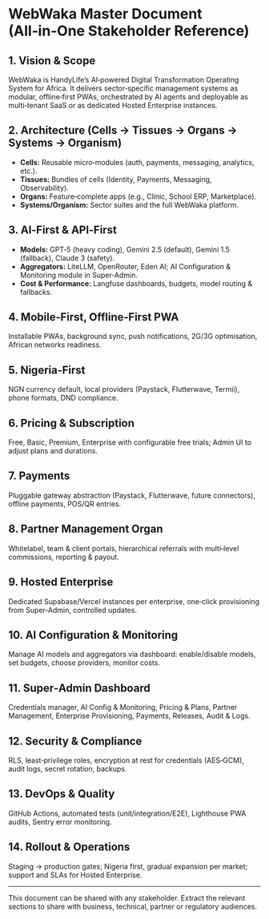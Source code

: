 # WebWaka Master Document (All‑in‑One Stakeholder Reference)

## 1. Vision & Scope
WebWaka is HandyLife’s AI‑powered Digital Transformation Operating System for Africa.  It delivers sector‑specific management systems as modular, offline‑first PWAs, orchestrated by AI agents and deployable as multi‑tenant SaaS or as dedicated Hosted Enterprise instances.

## 2. Architecture (Cells → Tissues → Organs → Systems → Organism)
- **Cells:** Reusable micro‑modules (auth, payments, messaging, analytics, etc.).
- **Tissues:** Bundles of cells (Identity, Payments, Messaging, Observability).
- **Organs:** Feature‑complete apps (e.g., Clinic, School ERP, Marketplace).
- **Systems/Organism:** Sector suites and the full WebWaka platform.

## 3. AI‑First & API‑First
- **Models:** GPT‑5 (heavy coding), Gemini 2.5 (default), Gemini 1.5 (fallback), Claude 3 (safety).
- **Aggregators:** LiteLLM, OpenRouter, Eden AI; AI Configuration & Monitoring module in Super‑Admin.
- **Cost & Performance:** Langfuse dashboards, budgets, model routing & fallbacks.

## 4. Mobile‑First, Offline‑First PWA
Installable PWAs, background sync, push notifications, 2G/3G optimisation, African networks readiness.

## 5. Nigeria‑First
NGN currency default, local providers (Paystack, Flutterwave, Termii), phone formats, DND compliance.

## 6. Pricing & Subscription
Free, Basic, Premium, Enterprise with configurable free trials; Admin UI to adjust plans and durations.

## 7. Payments
Pluggable gateway abstraction (Paystack, Flutterwave, future connectors), offline payments, POS/QR entries.

## 8. Partner Management Organ
Whitelabel, team & client portals, hierarchical referrals with multi‑level commissions, reporting & payout.

## 9. Hosted Enterprise
Dedicated Supabase/Vercel instances per enterprise, one‑click provisioning from Super‑Admin, controlled updates.

## 10. AI Configuration & Monitoring
Manage AI models and aggregators via dashboard: enable/disable models, set budgets, choose providers, monitor costs.

## 11. Super‑Admin Dashboard
Credentials manager, AI Config & Monitoring, Pricing & Plans, Partner Management, Enterprise Provisioning, Payments, Releases, Audit & Logs.

## 12. Security & Compliance
RLS, least‑privilege roles, encryption at rest for credentials (AES‑GCM), audit logs, secret rotation, backups.

## 13. DevOps & Quality
GitHub Actions, automated tests (unit/integration/E2E), Lighthouse PWA audits, Sentry error monitoring.

## 14. Rollout & Operations
Staging → production gates; Nigeria first, gradual expansion per market; support and SLAs for Hosted Enterprise.

---

This document can be shared with any stakeholder.  Extract the relevant sections to share with business, technical, partner or regulatory audiences.
